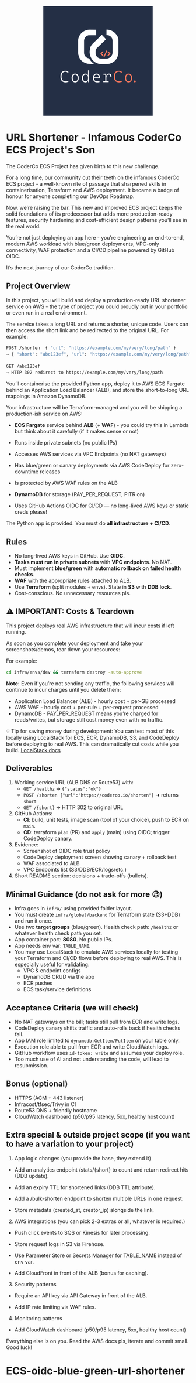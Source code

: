 <div align="center">
    <img src="./images/coderco.jpg" alt="CoderCo" width="300"/>
</div>

# URL Shortener - Infamous CoderCo ECS Project's Son

The CoderCo ECS Project has given birth to this new challenge.

For a long time, our community cut their teeth on the infamous CoderCo ECS project - a well-known rite of passage that sharpened skills in containerisation, Terraform and AWS deployment. It became a badge of honour for anyone completing our DevOps Roadmap.

Now, we’re raising the bar. This new and improved ECS project keeps the solid foundations of its predecessor but adds more production-ready features, security hardening and cost-efficient design patterns you’ll see in the real world.

You’re not just deploying an app here - you’re engineering an end-to-end, modern AWS workload with blue/green deployments, VPC-only connectivity, WAF protection and a CI/CD pipeline powered by GitHub OIDC.

It’s the next journey of our CoderCo tradition.

## Project Overview

In this project, you will build and deploy a production-ready URL shortener service on AWS - the type of project you could proudly put in your portfolio or even run in a real environment.

The service takes a long URL and returns a shorter, unique code. Users can then access the short link and be redirected to the original URL. For example:

```bash
POST /shorten  { "url": "https://example.com/my/very/long/path" }
→ { "short": "abc123ef", "url": "https://example.com/my/very/long/path" }

GET /abc123ef
→ HTTP 302 redirect to https://example.com/my/very/long/path
```

You’ll containerise the provided Python app, deploy it to AWS ECS Fargate behind an Application Load Balancer (ALB), and store the short-to-long URL mappings in Amazon DynamoDB.

Your infrastructure will be Terraform-managed and you will be shipping a production-ish service on AWS:

- **ECS Fargate** service behind **ALB** (+ **WAF**) - you could try this in Lambda but think about it carefully (if it makes sense or not)

- Runs inside private subnets (no public IPs)
- Accesses AWS services via VPC Endpoints (no NAT gateways)

- Has blue/green or canary deployments via AWS CodeDeploy for zero-downtime releases

- Is protected by AWS WAF rules on the ALB

- **DynamoDB** for storage (PAY_PER_REQUEST, PITR on)

- Uses GitHub Actions OIDC for CI/CD — no long-lived AWS keys or static creds please!

The Python app is provided. You must do **all infrastructure + CI/CD**.

## Rules

- No long-lived AWS keys in GitHub. Use **OIDC**.
- **Tasks must run in private subnets** with **VPC endpoints**. No NAT.
- Must implement **blue/green** with **automatic rollback on failed health checks**.
- **WAF** with the appropriate rules attached to ALB.
- Use **Terraform** (split modules + envs). State in **S3** with **DDB lock**.
- Cost-conscious. No unnecessary resources pls.


## ⚠️ IMPORTANT: Costs & Teardown

This project deploys real AWS infrastructure that will incur costs if left running.

As soon as you complete your deployment and take your screenshots/demos, tear down your resources:

For example:

```bash
cd infra/envs/dev && terraform destroy -auto-approve
```

**Note:** Even if you’re not sending any traffic, the following services will continue to incur charges until you delete them:

- Application Load Balancer (ALB) - hourly cost + per-GB processed
- AWS WAF - hourly cost + per-rule + per-request processed
- DynamoDB - PAY_PER_REQUEST means you’re charged for reads/writes, but storage still cost money even with no traffic. 

💡 Tip for saving money during development: You can test most of this locally using LocalStack for ECS, ECR, DynamoDB, S3, and CodeDeploy before deploying to real AWS. This can dramatically cut costs while you build. [LocalStack docs](https://docs.localstack.cloud/aws/getting-started/)

## Deliverables

1. Working service URL (ALB DNS or Route53) with:
   - `GET /healthz` ➜ `{"status":"ok"}`
   - `POST /shorten {"url":"https://coderco.io/shorten"}` ➜ returns `short`
   - `GET /{short}` ➜ HTTP 302 to original URL
2. GitHub Actions:
   - **CI**: build, unit tests, image scan (tool of your choice), push to ECR on `main`.
   - **CD**: terraform `plan` (PR) and `apply` (main) using OIDC; trigger CodeDeploy canary.
3. Evidence:
   - Screenshot of OIDC role trust policy
   - CodeDeploy deployment screen showing canary + rollback test
   - WAF associated to ALB
   - VPC Endpoints list (S3/DDB/ECR/logs/etc.)
4. Short README section: decisions + trade-offs (bullets).

## Minimal Guidance (do not ask for more 😉)

- Infra goes in `infra/` using provided folder layout.
- You must create `infra/global/backend` for Terraform state (S3+DDB) and run it once.
- Use two **target groups** (blue/green). Health check path: `/healthz` or whatever health check path you set.
- App container port: **8080**. No public IPs.
- App needs env var: `TABLE_NAME`.
- You may use LocalStack to emulate AWS services locally for testing your Terraform and CI/CD flows before deploying to real AWS. This is especially useful for validating:
  - VPC & endpoint configs
  - DynamoDB CRUD via the app
  - ECR pushes
  - ECS task/service definitions

## Acceptance Criteria (we will check)

- No NAT gateways on the bill; tasks still pull from ECR and write logs.
- CodeDeploy canary shifts traffic and auto-rolls back if health checks fail.
- App IAM role limited to `dynamodb:GetItem/PutItem` on your table only.
- Execution role able to pull from ECR and write CloudWatch logs.
- GitHub workflow uses `id-token: write` and assumes your deploy role.
- Too much use of AI and not understanding the code, will lead to resubmission.

## Bonus (optional)

- HTTPS (ACM + 443 listener)
- Infracost/tfsec/Trivy in CI
- Route53 DNS + friendly hostname
- CloudWatch dashboard (p50/p95 latency, 5xx, healthy host count)

## Extra special & outside project scope (if you want to have a variation to your project)

1. App logic changes (you provide the base, they extend it)

  - Add an analytics endpoint /stats/{short} to count and return redirect hits (DDB update).

  - Add an expiry TTL for shortened links (DDB TTL attribute).

  - Add a /bulk-shorten endpoint to shorten multiple URLs in one request.

  - Store metadata (created_at, creator_ip) alongside the link.

2. AWS integrations (you can pick 2-3 extras or all, whatever is required.)

  - Push click events to SQS or Kinesis for later processing.

  - Store request logs in S3 via Firehose.

  - Use Parameter Store or Secrets Manager for TABLE_NAME instead of env var.

  - Add CloudFront in front of the ALB (bonus for caching).

3. Security patterns

  - Require an API key via API Gateway in front of the ALB.

  - Add IP rate limiting via WAF rules.

4. Monitoring patterns

  - Add CloudWatch dashboard (p50/p95 latency, 5xx, healthy host count)

Everything else is on you. Read the AWS docs pls, iterate and commit small. Good luck!
# ECS-oidc-blue-green-url-shortener
